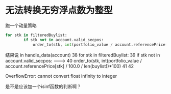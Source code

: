 # 无法转换无穷浮点数为整型

跑一个动量策略
```python
for stk in filteredBuylist:
        if stk not in account.valid_secpos:
            order_to(stk, int(portfolio_value / account.referencePrice[stk] / 100.0 / len(buylist))*100)
```


结果说
<mercury-input-14-922edcda44d8> in handle_data(account)
     38     for stk in filteredBuylist:
     39         if stk not in account.valid_secpos:
---> 40             order_to(stk, int(portfolio_value / account.referencePrice[stk] / 100.0 / len(buylist))*100)
     41 
     42 

OverflowError: cannot convert float infinity to integer


是不是应该加一个isinf函数的判断啊？